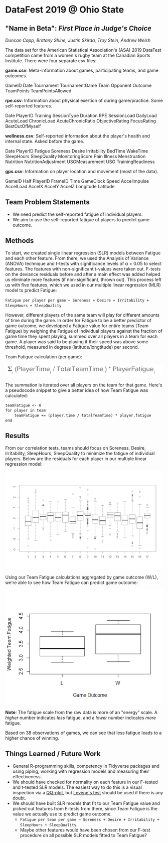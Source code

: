 # DataFest 2019 @ Ohio State
## "Name in Beta": *First Place in Judge's Choice*
*Duncan Capp, Brittany Shine, Justin Skirda, Troy Stein, Andrew Welsh*

The data set for the American Statistical Association's (ASA) 2019 DataFest competition came from a women's rugby team at the Canadian Sports Institute. There were four separate csv files:

**game.csv**: Meta-information about games, participating teams, and game outcomes.

GameID	Date	Tournament	TournamentGame	Team	Opponent	Outcome	TeamPoints	TeamPointsAllowed


**rpe.csv**: Information about physical exertion of during game/practice. Some self-reported features. 

Date	PlayerID	Training	SessionType	Duration	RPE	SessionLoad	DailyLoad	AcuteLoad	ChronicLoad	AcuteChronicRatio	ObjectiveRating	FocusRating	BestOutOfMyself


**wellness.csv**: Self-reported information about the player's health and internal state. Asked before the game.

Date	PlayerID	Fatigue	Soreness	Desire	Irritability	BedTime	WakeTime	SleepHours	SleepQuality	MonitoringScore	Pain	Illness	Menstruation	Nutrition	NutritionAdjustment	USGMeasurement	USG	TrainingReadiness


**gps.csv**: Information on player location and movement (most of the data). 

GameID  Half	PlayerID	FrameID	Time	GameClock	Speed	AccelImpulse	AccelLoad	AccelX	AccelY	AccelZ	Longitude	Latitude


## Team Problem Statements
- We need predict the self-reported fatigue of individual players.
- We aim to use the self-reported fatigue of players to predict game outcome.

## Methods 
To start, we created single linear regression (SLR) models between Fatigue and each other feature. From there, we used the Analysis of Variance (ANOVA) technique and t-tests with significance levels of α = 0.05 to select features. The features with non-significant t-values were taken out. F-tests on the deviance residuals before and after a main effect was added helped us eliminate more features (if non-significant, thrown out). This process left us with five features, which we used in our multiple linear regression (MLR) model to predict Fatigue:

`Fatigue per player per game ~ Soreness + Desire + Irritability + SleepHours + SleepQuality`

However, different players of the same team will play for different amounts of time during the game. In order for Fatigue to be a better predictor of game outcome, we developed a Fatigue value for entire teams (Team Fatigue) by weighing the Fatigue of individual players against the fraction of game time they spent playing, summed over all players in a team for each game. A player was said to be playing if their speed was above some threshold, measured in degrees (latitude/longtitude) per second. 

Team Fatigue calculation (per game):

![[weighted team fatigue]](https://github.com/andrew-welsh626/df2019/raw/master/presentation/weighted-team-fatigue.png "Weighted Team Fatigue")

The summation is iterated over all players on the team for that game. Here's a pseudocode snippet to give a better idea of how Team Fatigue was calculated:

```
teamFatigue <- 0
for player in team
    teamFatigue += (player.time / totalTeamTime) * player.fatigue
end
```

## Results
From our correlation tests, teams should focus on Soreness, Desire, Irritability, SleepHours, SleepQuality to minimize the fatigue of individual players. Below are the residuals for each player in our multiple linear regression model:

![[residuals plot]](https://github.com/andrew-welsh626/df2019/raw/master/presentation/fatigue-residuals.png "Fatigue Residuals")

Using our Team Fatigue calculations aggregated by game outcome (W/L), we're able to see how Team Fatigue can predict game outcome:

![[residuals plot]](https://github.com/andrew-welsh626/df2019/raw/master/presentation/box-plot-weighted-team-fatigue-game-outcome.png "Weighted Team Fatigue aggregated by Game")

**Note**: The fatigue scale from the raw data is more of an "energy" scale. A *higher* number indicates *less* fatigue, and a *lower* number indicates *more* fatigue.

Based on 38 observations of games, we can see that less fatigue leads to a higher chance of winning.

## Things Learned / Future Work
- General R-programming skills, competency in Tidyverse packages and using piping, working with regression models and measuring their effectiveness.
- We should have checked for normality on each feature in our F-tested and t-tested SLR models. The easiest way to do this is a visual inspection via a [QQ-plot](http://www.sthda.com/english/wiki/qq-plots-quantile-quantile-plots-r-base-graphs), but [Levene's test](https://en.wikipedia.org/wiki/Levene%27s_test) should be used if there is any doubt.
- We should have built SLR models that fit to our Team Fatigue value and picked out features from F-tests from there, since Team Fatigue is the value we actually use to predict game outcome.
  - `Fatigue per team per game ~ Soreness + Desire + Irritability + SleepHours + SleepQuality`.
  - Maybe other features would have been chosen from our F-test procedure on all possible SLR models fitted to Team Fatigue?
  
